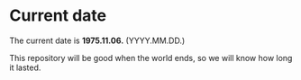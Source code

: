 # Current date

The current date is **1975.11.06.** (YYYY.MM.DD.)

This repository will be good when the world ends, so we will know how long it lasted.